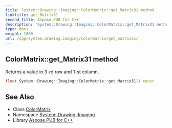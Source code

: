 ```yaml
---
title: System::Drawing::Imaging::ColorMatrix::get_Matrix31 method
linktitle: get_Matrix31
second_title: Aspose.PUB for C++
description: 'System::Drawing::Imaging::ColorMatrix::get_Matrix31 method. Returns a value in 3-rd row and 1-st column in C++.'
type: docs
weight: 1800
url: /cpp/system.drawing.imaging/colormatrix/get_matrix31/
---
```

## ColorMatrix::get_Matrix31 method


Returns a value in 3-rd row and 1-st column.

```cpp
float System::Drawing::Imaging::ColorMatrix::get_Matrix31() const
```

## See Also

* Class [ColorMatrix](../)
* Namespace [System::Drawing::Imaging](../../)
* Library [Aspose.PUB for C++](../../../)
